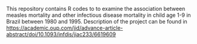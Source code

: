 This repository contains R codes to to examine the association between measles mortality and other infectious disease mortality in child age 1-9 in Brazil between 1980 and 1995. Description of the project can be found in https://academic.oup.com/jid/advance-article-abstract/doi/10.1093/infdis/jiac233/6619609
